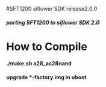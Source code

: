 #SFT1200 siflower SDK release2.0.0
##### porting SFT1200 to siflower SDK 2.0

# How to Compile

#### ./make.sh a28_ac28nand
#### upgrade *-factory.img in uboot
